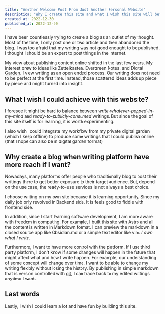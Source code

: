 ```yaml
---
title: "Another Welcome Post From Just Another Personal Website"
description: "Why I create this site and what I wish this site will be"
created_at: 2022-12-30
published_at: 2022-12-30
---
```


I have been countlessly trying to create a blog as an outlet of my thought. Most of the time, I only post one or two article and then abandoned the blog. I was too afraid that my writing was not good enought to be published. I thought I should be an expert to post things in the Internet.

My view about publishing content online shifted in the last few years. My interest grew to ideas like Zettelkasten, Evergreen Notes, and [Digital Garden](https://maggieappleton.com/garden-history). I view writing as an open ended process. Our writing does not need to be perfect at the first time. Instead, those scattered ideas adds up piece by piece and might turned into insight.

## What I wish I could achieve with this website?

I foresee it might be hard to balance between _write-whatever-popped-in-my-mind_ and _ready-to-publicly-consumed_ writings. But since the goal of this site itself is for learning, it is worth experimenting.

I also wish I could integrate my workflow from my private digital garden (which I keep offline) to produce some writings that I could publish online (that I hope can also be in digital garden format)

## Why create a blog when writing platform have more reach if I want?

Nowadays, many platforms offer people who traditionally blog to post their writings there to get better exposure to their target audience. But, depend on the use case, the ready-to-use services is not always a best choice.

I choose writing on my own site because it is learning opportunity. Since my daily job only revolved in Backend side. It is feels good to fiddle with frontend side.

In addition, since I start learning software development, I am more aware with freedom in computing. For example, I built this site with Astro and all the content is written in Markdown format. I can preview the markdown in a closed source app like Obsidian.md or a simple text editor like vim. _I own what I write_.

Furthermore, I want to have more control with the platform. If I use third party platform, I don't know if some changes will happen in the future that might affect what and how I write happen. For example, our understanding of some concept will change over time. I want to be able to change my writing flexibly without losing the history. By publishing in simple markdown that is version controlled with [git](https://git-scm.com/), I can trace back to my edited writings anytime I want.

## Last words

Lastly, I wish I could learn a lot and have fun by building this site.

